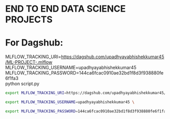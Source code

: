 # END TO END DATA SCIENCE PROJECTS

# For Dagshub:

MLFLOW_TRACKING_URI=https://dagshub.com/upadhyayabhishekkumar45/ML-PROJECT-.mlflow \
MLFLOW_TRACKING_USERNAME=upadhyayabhishekkumar45 \
MLFLOW_TRACKING_PASSWORD=144ca6fcac0910ae32bd1f8d3f938880fe6f1fa3 \
python script.py

```bash
export MLFLOW_TRACKING_URI=https://dagshub.com/upadhyayabhishekkumar45/ML-PROJECT-.mlflow \

export MLFLOW_TRACKING_USERNAME=upadhyayabhishekkumar45 \

export MLFLOW_TRACKING_PASSWORD=144ca6fcac0910ae32bd1f8d3f938880fe6f1fa3 \



```
